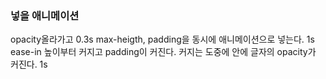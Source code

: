 ### 넣을 애니메이션
opacity올라가고 0.3s
max-heigth, padding을 동시에 애니메이션으로 넣는다. 1s ease-in
높이부터 커지고 padding이 커진다. 
커지는 도중에 안에 글자의 opacity가 커진다. 1s